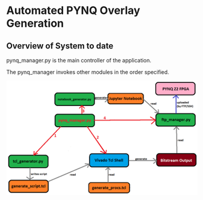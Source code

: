# Automated PYNQ Overlay Generation

## Overview of System to date

pynq_manager.py is the main controller of the application.

The pynq_manager invokes other modules in the order specified.



![Project Architecture](docs/Automation_Architecture.png)